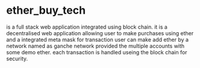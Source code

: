 # ether_buy_tech
is a full stack web application integrated using block chain.
it is a decentralised web application allowing user to make  purchases using ether and a integrated meta  mask for transaction 
user can make add ether by a network named as ganche network provided the multiple accounts with some demo ether.
each transaction is handled useing the block chain for security.
